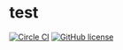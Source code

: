 # test

[![Circle CI](https://circleci.com/gh/ProblemSolver2/test.svg?style=shield)](https://circleci.com/gh/ProblemSolver2/test)
[![GitHub license](https://img.shields.io/badge/license-MIT-blue.svg)](https://raw.githubusercontent.com/circleci/circleci-docs/master/LICENSE)
